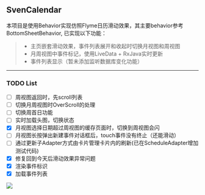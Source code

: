 ## SvenCalendar
本项目是使用Behavior实现仿照Flyme日历滑动效果，其主要behavior参考BottomSheetBehavior, 已实现以下功能：

> * 主页嵌套滑动效果，事件列表展开和收起时切换月视图和周视图
> * 月周视图中事件标记，使用LiveData + RxJava实时更新
> * 事件列表显示（暂未添加监听数据库变化功能）

------

### TODO List

- [ ] 周视图返回时，先scroll列表
- [ ] 切换月周视图时OverScroll的处理
- [ ] 切换周首日功能
- [ ] 实时加载头图，切换状态
- [x] 月视图选择日期超过周视图的缓存页面时，切换到周视图会闪
- [ ] 月视图长按弹出新建事件对话框后，touch事件没有终止（还能滑动）
- [ ] 通过更新子Adapter方式由卡片管理卡片内的刷新(已在ScheduleAdapter增加测试代码)
- [x] 修复回到今天后滑动效果异常问题
- [x] 渲染事件标识
- [x] 加载事件列表

![](calendar_behavior_demo.gif)